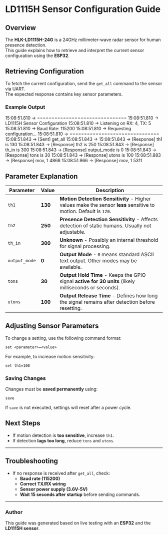 # LD1115H Sensor Configuration Guide

## Overview
The **HLK-LD1115H-24G** is a 24GHz millimeter-wave radar sensor for human presence detection.  
This guide explains how to retrieve and interpret the current sensor configuration using the **ESP32**.

## Retrieving Configuration
To fetch the current configuration, send the `get_all` command to the sensor via UART.  
The expected response contains key sensor parameters.

### **Example Output**

15:08:51.810 -> ===============================
15:08:51.810 -> LD1115H Sensor Configuration
15:08:51.810 -> Listening on RX: 4, TX: 5
15:08:51.810 -> Baud Rate: 115200
15:08:51.810 -> Requesting configuration...
15:08:51.810 -> ===============================
15:08:51.843 -> [Sent] get_all
15:08:51.843 -> 
15:08:51.843 -> [Response] th1 is 130
15:08:51.843 -> [Response] th2 is 250
15:08:51.843 -> [Response] th_in is 300
15:08:51.843 -> [Response] output_mode is 0
15:08:51.843 -> [Response] tons is 30
15:08:51.843 -> [Response] utons is 100
15:08:51.883 -> [Response] mov, 1 4868
15:08:51.966 -> [Response] mov, 1 5311

## Parameter Explanation

| **Parameter**   | **Value** | **Description** |
|---------------|---------|----------------|
| `th1` | **130** | **Motion Detection Sensitivity** - Higher values make the sensor **less** sensitive to motion. Default is `120`. |
| `th2` | **250** | **Presence Detection Sensitivity** - Affects detection of static humans. Usually not adjustable. |
| `th_in` | **300** | **Unknown** - Possibly an internal threshold for signal processing. |
| `output_mode` | **0** | **Output Mode** - `0` means standard ASCII text output. Other modes may be available. |
| `tons` | **30** | **Output Hold Time** - Keeps the GPIO signal **active for 30 units** (likely milliseconds or seconds). |
| `utons` | **100** | **Output Release Time** - Defines how long the signal remains after detection before resetting. |

## Adjusting Sensor Parameters
To change a setting, use the following command format:

`set <parameter>=<value>`

For example, to increase motion sensitivity:

`set th1=100`

### **Saving Changes**
Changes must be **saved permanently** using:

`save`

If `save` is not executed, settings will reset after a power cycle.

## Next Steps
- If motion detection is **too sensitive**, increase `th1`.
- If detection **lags too long**, reduce `tons` and `utons`.

---

## Troubleshooting
- If no response is received after `get_all`, check:
  - **Baud rate (115200)**
  - **Correct TX/RX wiring**
  - **Sensor power supply (3.6V-5V)**
  - **Wait 15 seconds after startup** before sending commands.

---
### **Author**
This guide was generated based on live testing with an **ESP32** and the **LD1115H sensor**.


